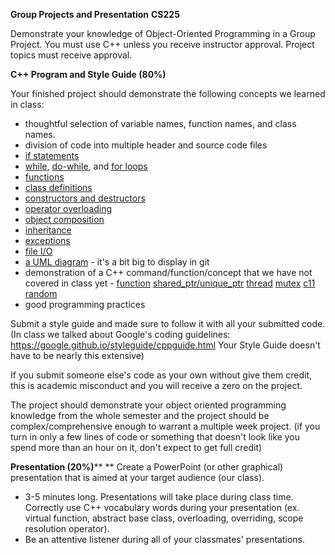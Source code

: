 **Group Projects and Presentation**
**CS225**

Demonstrate your knowledge of Object-Oriented Programming in a Group Project. You must use C++ unless you receive instructor approval. Project topics must receive approval.

**C++ Program and Style Guide (80%)**

Your finished project should demonstrate the following concepts we learned in class:

- thoughtful selection of variable names, function names, and class names.
- division of code into multiple header and source code files
- [if statements](https://github.com/wagyourtail/battleship-cpp/blob/main/src/client/wagyourgui/DrawableHelper.cpp#L13)
- [while](https://github.com/wagyourtail/battleship-cpp/blob/main/src/client/wagyourgui/GLFWSession.cpp#L60), [do-while](https://github.com/wagyourtail/battleship-cpp/blob/main/src/client/battleship/player/BsBotOpponent.cpp#L22), and [for loops](https://github.com/wagyourtail/battleship-cpp/blob/main/src/client/battleship/player/BsBotOpponent.cpp#L9)
- [functions](https://github.com/wagyourtail/battleship-cpp/blob/main/src/client/wagyourgui/DrawableHelper.cpp#L12)
- [class definitions](https://github.com/wagyourtail/battleship-cpp/blob/main/src/client/battleship/GameStateMachine.h)
- [constructors and destructors](https://github.com/wagyourtail/battleship-cpp/blob/main/src/shared/SocketConnection.h#L16)
- [operator overloading](https://github.com/wagyourtail/battleship-cpp/blob/main/src/shared/SocketConnection.h#L28)
- [object composition](https://github.com/wagyourtail/battleship-cpp/blob/main/src/client/battleship/GameStateMachine.h#L27)
- [inheritance](https://github.com/wagyourtail/battleship-cpp/blob/main/src/client/wagyourgui/elements/Button.h#L15)
- [exceptions](https://github.com/wagyourtail/battleship-cpp/blob/main/src/client/wagyourgui/Font.cpp#L22)
- [file I/O](https://github.com/wagyourtail/battleship-cpp/blob/main/src/client/wagyourgui/Font.cpp#L11)
- [a UML diagram](https://github.com/wagyourtail/battleship-cpp/blob/main/design-and-writeup/uml-diagram.png) - it's a bit big to display in git
- demonstration of a C++ command/function/concept that we have not covered in class yet - [function](https://github.com/wagyourtail/battleship-cpp/blob/main/src/client/wagyourgui/elements/Button.h#L28) [shared_ptr/unique_ptr](https://github.com/wagyourtail/battleship-cpp/blob/main/src/client/battleship/player/RemoteOpponent.h#L17) [thread](https://github.com/wagyourtail/battleship-cpp/blob/main/src/server/Session.cpp#L29) [mutex](https://github.com/wagyourtail/battleship-cpp/blob/main/src/client/battleship/player/RemoteOpponent.h#L22) [c11 random](https://github.com/wagyourtail/battleship-cpp/blob/main/src/server/Session.cpp#L22)
- good programming practices

Submit a style guide and made sure to follow it with all your submitted code. (In class we talked about Google&#39;s coding guidelines: https://google.github.io/styleguide/cppguide.html Your Style Guide doesn&#39;t have to be nearly this extensive)

If you submit someone else&#39;s code as your own without give them credit, this is academic misconduct and you will receive a zero on the project.

The project should demonstrate your object oriented programming knowledge from the whole semester and the project should be complex/comprehensive enough to warrant a multiple week project. (if you turn in only a few lines of code or something that doesn&#39;t look like you spend more than an hour on it, don&#39;t expect to get full credit)

**Presentation (20%)**** **
Create a PowerPoint (or other graphical) presentation that is aimed at your target audience (our class).

- 3-5 minutes long.  Presentations will take place during class time.  Correctly use C++ vocabulary words during your presentation (ex. virtual function, abstract base class, overloading, overriding, scope resolution operator).
- Be an attentive listener during all of your classmates&#39; presentations.
